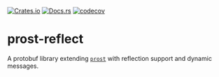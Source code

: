 [![Crates.io][ci]][cl] [![Docs.rs][di]][dl] [![codecov][vi]][vl]

[ci]: https://img.shields.io/crates/v/prost-reflect.svg
[cl]: https://crates.io/crates/prost-reflect/

[di]: https://docs.rs/prost-reflect/badge.svg
[dl]: https://docs.rs/prost-reflect/

[vi]: https://codecov.io/gh/andrewhickman/prost-reflect/branch/main/graph/badge.svg?token=E2OITYXO7M
[vl]: https://codecov.io/gh/andrewhickman/prost-reflect

# prost-reflect

A protobuf library extending [`prost`](https://crates.io/crates/prost) with reflection support and dynamic messages.
